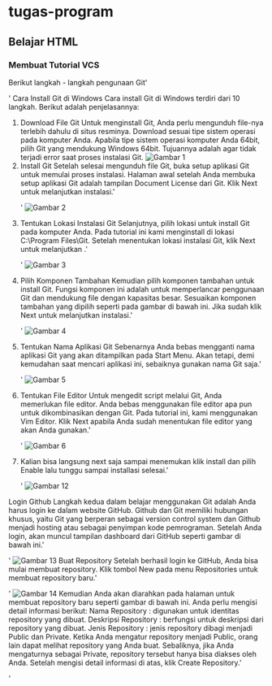  # tugas-program
 ## Belajar HTML 

 ### Membuat Tutorial VCS
 Berikut langkah - langkah pengunaan Git'<p>'
 Cara Install Git di Windows
Cara install Git di Windows terdiri dari 10 langkah. Berikut adalah penjelasannya:

1. Download File Git
Untuk menginstall Git, Anda perlu mengunduh file-nya terlebih dahulu di situs resminya. Download sesuai tipe sistem operasi pada komputer Anda. Apabila tipe sistem operasi komputer Anda 64bit,  pilih Git yang mendukung Windows 64bit. Tujuannya adalah agar tidak terjadi error saat proses instalasi Git.
 ![Gambar 1](screenshoot/sss1.png)
2. Install Git
Setelah selesai mengunduh file Git, buka setup aplikasi Git untuk memulai proses instalasi. Halaman awal setelah Anda membuka setup aplikasi Git adalah tampilan Document License dari Git. Klik Next untuk melanjutkan instalasi.'<p>'
 ![Gambar 2](screenshoot/sss2.png)
3. Tentukan Lokasi Instalasi Git
Selanjutnya, pilih lokasi untuk install Git pada komputer Anda. Pada tutorial ini kami menginstall di lokasi C:\Program Files\Git. Setelah menentukan lokasi instalasi Git, klik Next untuk melanjutkan .'<p>'
 ![Gambar 3](screenshoot/sss3.png)
 4. Pilih Komponen Tambahan
Kemudian pilih komponen tambahan untuk install Git. Fungsi komponen ini adalah untuk memperlancar penggunaan Git dan mendukung file dengan kapasitas besar. Sesuaikan komponen tambahan yang dipilih seperti pada gambar di bawah ini. Jika sudah klik Next untuk melanjutkan instalasi.'<p>'
 ![Gambar 4](screenshoot/sss4.png)
5. Tentukan Nama Aplikasi Git
Sebenarnya Anda bebas mengganti nama aplikasi Git yang akan ditampilkan pada Start Menu. Akan tetapi, demi kemudahan saat mencari aplikasi ini, sebaiknya gunakan nama Git saja.'<p>'
 ![Gambar 5](screenshoot/sss5.png)  
 6. Tentukan File Editor
Untuk mengedit script melalui Git, Anda memerlukan file editor. Anda bebas menggunakan file editor apa pun untuk dikombinasikan dengan Git. Pada tutorial ini, kami menggunakan Vim Editor. Klik Next apabila Anda sudah menentukan file editor yang akan Anda gunakan.'<p>'
 ![Gambar 6](screenshoot/sss6.png)
 7. Kalian bisa langsung next saja sampai menemukan klik install dan pilih Enable lalu tunggu sampai installasi selesai.'<p>'
 ![Gambar 12](screenshoot/sss12.png)
 
 Login Github
Langkah kedua dalam belajar menggunakan Git adalah Anda harus login ke dalam website GitHub. Github dan Git memiliki hubungan khusus, yaitu Git yang berperan sebagai version control system dan Github menjadi hosting atau sebagai penyimpan kode pemrograman.
Setelah Anda login, akan muncul tampilan dashboard dari GitHub seperti  gambar di bawah ini.'<p>'
 ![Gambar 13](screenshoot/ss19.png)
 Buat Repository
Setelah berhasil login ke GitHub, Anda bisa mulai membuat repository. Klik tombol New pada menu Repositories untuk membuat repository baru.'<p>'
 ![Gambar 14](screenshoot/ss3.png)
 Kemudian Anda akan diarahkan pada halaman untuk membuat repository baru seperti gambar di bawah ini.
Anda perlu mengisi detail informasi berikut:
Nama Repository : digunakan untuk identitas repository yang dibuat.
Deskripsi Repository : berfungsi untuk deskripsi dari repository yang dibuat.
Jenis Repository   : jenis repository  dibagi menjadi Public dan Private. Ketika Anda mengatur repository menjadi Public, orang lain dapat melihat repository yang Anda buat. Sebaliknya, jika Anda mengaturnya sebagai Private, repository tersebut hanya bisa diakses oleh Anda.
Setelah mengisi detail informasi di atas, klik Create Repository.'<p>'
